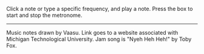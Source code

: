 Click a note or type a specific frequency, and play a note.
Press the box to start and stop the metronome.

----
Music notes drawn by Vaasu.
Link goes to a website associated with Michigan Technological University.
Jam song is  "Nyeh Heh Heh!" by Toby Fox.